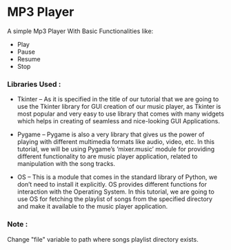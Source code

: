 # MP3 Player
A simple Mp3 Player With Basic Functionalities like:

* Play
* Pause
* Resume
* Stop
 

### Libraries Used :
* Tkinter – As it is specified in the title of our tutorial that we are going to use the Tkinter library for GUI creation of our music player, as Tkinter is most popular and very easy to use library that comes with many widgets which helps in creating of seamless and nice-looking GUI Applications.

* Pygame – Pygame is also a very library that gives us the power of playing with different multimedia formats like audio, video, etc. In this tutorial, we will be using Pygame’s ‘mixer.music’ module for providing different functionality to are music player application, related to manipulation with the song tracks.

* OS –  This is a module that comes in the standard library of Python, we don’t need to install it explicitly. OS provides different functions for interaction with the Operating System. In this tutorial, we are going to use OS for fetching the playlist of songs from the specified directory and make it available to the music player application.


### Note : 
Change "file" variable to path where songs playlist directory exists.
